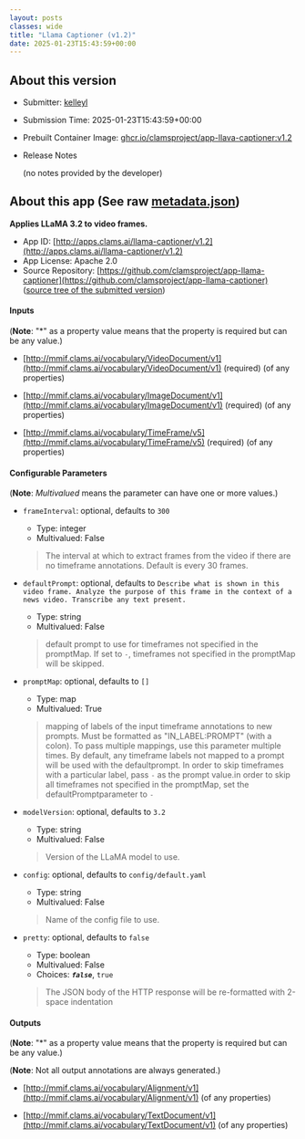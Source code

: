 ```yaml
---
layout: posts
classes: wide
title: "Llama Captioner (v1.2)"
date: 2025-01-23T15:43:59+00:00
---
```

## About this version

- Submitter: [kelleyl](https://github.com/kelleyl)
- Submission Time: 2025-01-23T15:43:59+00:00
- Prebuilt Container Image: [ghcr.io/clamsproject/app-llava-captioner:v1.2](https://github.com/clamsproject/app-llama-captioner/pkgs/container/app-llama-captioner/v1.2)
- Release Notes

    (no notes provided by the developer)

## About this app (See raw [metadata.json](metadata.json))

**Applies LLaMA 3.2 to video frames.**

- App ID: [http://apps.clams.ai/llama-captioner/v1.2](http://apps.clams.ai/llama-captioner/v1.2)
- App License: Apache 2.0
- Source Repository: [https://github.com/clamsproject/app-llama-captioner](https://github.com/clamsproject/app-llama-captioner) ([source tree of the submitted version](https://github.com/clamsproject/app-llama-captioner/tree/v1.2))


#### Inputs
(**Note**: "*" as a property value means that the property is required but can be any value.)

- [http://mmif.clams.ai/vocabulary/VideoDocument/v1](http://mmif.clams.ai/vocabulary/VideoDocument/v1) (required)
(of any properties)

- [http://mmif.clams.ai/vocabulary/ImageDocument/v1](http://mmif.clams.ai/vocabulary/ImageDocument/v1) (required)
(of any properties)

- [http://mmif.clams.ai/vocabulary/TimeFrame/v5](http://mmif.clams.ai/vocabulary/TimeFrame/v5) (required)
(of any properties)



#### Configurable Parameters
(**Note**: _Multivalued_ means the parameter can have one or more values.)

- `frameInterval`: optional, defaults to `300`

    - Type: integer
    - Multivalued: False


    > The interval at which to extract frames from the video if there are no timeframe annotations. Default is every 30 frames.
- `defaultPrompt`: optional, defaults to `Describe what is shown in this video frame. Analyze the purpose of this frame in the context of a news video. Transcribe any text present.`

    - Type: string
    - Multivalued: False


    > default prompt to use for timeframes not specified in the promptMap. If set to `-`, timeframes not specified in the promptMap will be skipped.
- `promptMap`: optional, defaults to `[]`

    - Type: map
    - Multivalued: True


    > mapping of labels of the input timeframe annotations to new prompts. Must be formatted as "IN_LABEL:PROMPT" (with a colon). To pass multiple mappings, use this parameter multiple times. By default, any timeframe labels not mapped to a prompt will be used with the defaultprompt. In order to skip timeframes with a particular label, pass `-` as the prompt value.in order to skip all timeframes not specified in the promptMap, set the defaultPromptparameter to `-`
- `modelVersion`: optional, defaults to `3.2`

    - Type: string
    - Multivalued: False


    > Version of the LLaMA model to use.
- `config`: optional, defaults to `config/default.yaml`

    - Type: string
    - Multivalued: False


    > Name of the config file to use.
- `pretty`: optional, defaults to `false`

    - Type: boolean
    - Multivalued: False
    - Choices: **_`false`_**, `true`


    > The JSON body of the HTTP response will be re-formatted with 2-space indentation


#### Outputs
(**Note**: "*" as a property value means that the property is required but can be any value.)

(**Note**: Not all output annotations are always generated.)

- [http://mmif.clams.ai/vocabulary/Alignment/v1](http://mmif.clams.ai/vocabulary/Alignment/v1)
(of any properties)

- [http://mmif.clams.ai/vocabulary/TextDocument/v1](http://mmif.clams.ai/vocabulary/TextDocument/v1)
(of any properties)

